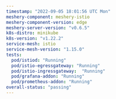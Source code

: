 ```yaml
---
timestamp: "2022-09-05 18:01:56 UTC Mon"
meshery-component: meshery-istio
meshery-component-version: edge
meshery-server-version: "v0.6.5"
k8s-distro: minikube
k8s-version: "v1.22.2"
service-mesh: istio
service-mesh-version: "1.15.0"
tests:
  pod/istiod: "Running"
  pod/istio-egressgateway: "Running"
  pod/istio-ingressgateway:  "Running"
  pod/grafana-addon: "Running"
  pod/prometheus-addon: "Running"
overall-status: "passing"
---
```


